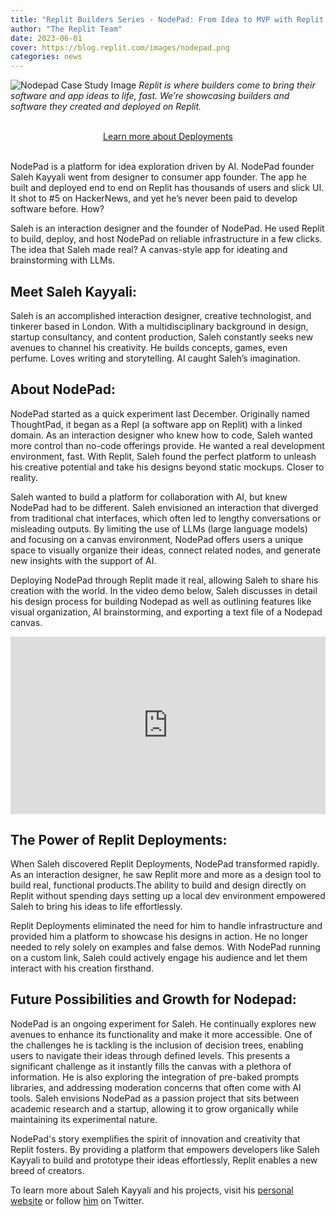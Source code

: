 ```yaml
---
title: "Replit Builders Series - NodePad: From Idea to MVP with Replit Deployments"
author: "The Replit Team"
date: 2023-06-01
cover: https://blog.replit.com/images/nodepad.png
categories: news
---
```

![Nodepad Case Study Image](https://blog.replit.com/images/nodepad.png)
*Replit is where builders come to bring their software and app ideas to life, fast. We’re showcasing builders and software they created and deployed on Replit.* 

<br>

<div style="display: flex; justify-content: center;">
  <a class="cta-btn" href="https://replit.com/site/deployments" target="_blank">Learn more about Deployments</a>
</div>

<br>


NodePad is a platform for idea exploration driven by AI. NodePad founder Saleh Kayyali went from designer to consumer app founder. The app he built and deployed end to end on Replit has thousands of users and slick UI. It shot to #5 on HackerNews, and yet he’s never been paid to develop software before. How? 

Saleh is an interaction designer and the founder of NodePad. He used Replit to build, deploy, and host NodePad on reliable infrastructure in a few clicks. The idea that Saleh made real? A canvas-style app for ideating and brainstorming with LLMs.

## Meet Saleh Kayyali:
Saleh is an accomplished interaction designer, creative technologist, and tinkerer based in London. With a multidisciplinary background in design, startup consultancy, and content production, Saleh constantly seeks new avenues to channel his creativity. He builds concepts, games, even perfume. Loves writing and storytelling. AI caught Saleh’s imagination.

## About NodePad:
NodePad started as a quick experiment last December. Originally named ThoughtPad, it began as a Repl (a software app on Replit) with a linked domain. As an interaction designer who knew how to code, Saleh wanted more control than no-code offerings provide. He wanted a real development environment, fast. With Replit, Saleh found the perfect platform to unleash his creative potential and take his designs beyond static mockups. Closer to reality.

Saleh wanted to build a platform for collaboration with AI, but knew NodePad had to be different. Saleh envisioned an interaction that diverged from traditional chat interfaces, which often led to lengthy conversations or misleading outputs. By limiting the use of LLMs (large language models) and focusing on a canvas environment, NodePad offers users a unique space to visually organize their ideas, connect related nodes, and generate new insights with the support of AI. 

Deploying NodePad through Replit made it real, allowing Saleh to share his creation with the world. In the video demo below, Saleh discusses in detail his design process for building Nodepad as well as outlining features like visual organization, AI brainstorming, and exporting a text file of a Nodepad canvas. 

<style>
  .video-container {
  position: relative;
  padding-bottom: 56.25%;
}

.video-container iframe {
  position: absolute;
  top: 0;
  left: 0;
  width: 100%;
  height: 100%;
}
</style>
<div class="video-container"><iframe src="https://www.youtube.com/embed/eYRdF8RvhlQ" title="YouTube video player" frameborder="0" allow="accelerometer; autoplay; clipboard-write; encrypted-media; gyroscope; picture-in-picture" allowfullscreen></iframe></div>

## The Power of Replit Deployments:
When Saleh discovered Replit Deployments, NodePad transformed rapidly. As an interaction designer, he saw Replit more and more as a design tool to build real, functional products.The ability to build and design directly on Replit without spending days setting up a local dev environment empowered Saleh to bring his ideas to life effortlessly.

Replit Deployments eliminated the need for him to handle infrastructure and provided him a platform to showcase his designs in action. He no longer needed to rely solely on examples and false demos. With NodePad running on a custom link, Saleh could actively engage his audience and let them interact with his creation firsthand. 

## Future Possibilities and Growth for Nodepad:
NodePad is an ongoing experiment for Saleh. He continually explores new avenues to enhance its functionality and make it more accessible. One of the challenges he is tackling is the inclusion of decision trees, enabling users to navigate their ideas through defined levels. This presents a significant challenge as it instantly fills the canvas with a plethora of information. He is also exploring the integration of pre-baked prompts libraries, and addressing moderation concerns that often come with AI tools. Saleh envisions NodePad as a passion project that sits between academic research and a startup, allowing it to grow organically while maintaining its experimental nature.

NodePad's story exemplifies the spirit of innovation and creativity that Replit fosters. By providing a platform that empowers developers like Saleh Kayyali to build and prototype their ideas effortlessly, Replit enables a new breed of creators.

To learn more about Saleh Kayyali and his projects, visit his [personal website](https://www.mskayyali.me/) or follow [him](http://twitter.com/mskayyali) on Twitter.
